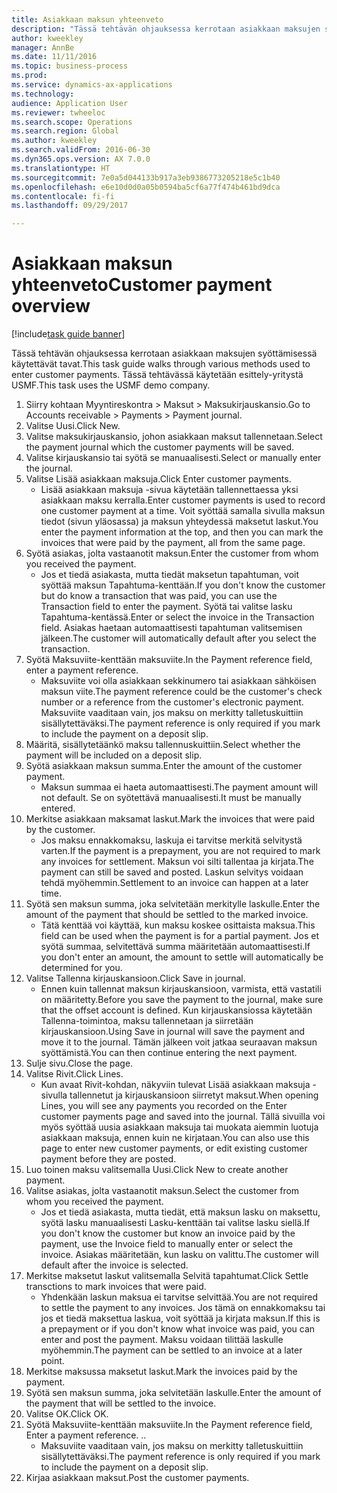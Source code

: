 ```yaml
--- 
title: Asiakkaan maksun yhteenveto
description: "Tässä tehtävän ohjauksessa kerrotaan asiakkaan maksujen syöttämisessä käytettävät tavat."
author: kweekley
manager: AnnBe
ms.date: 11/11/2016
ms.topic: business-process
ms.prod: 
ms.service: dynamics-ax-applications
ms.technology: 
audience: Application User
ms.reviewer: twheeloc
ms.search.scope: Operations
ms.search.region: Global
ms.author: kweekley
ms.search.validFrom: 2016-06-30
ms.dyn365.ops.version: AX 7.0.0
ms.translationtype: HT
ms.sourcegitcommit: 7e0a5d044133b917a3eb9386773205218e5c1b40
ms.openlocfilehash: e6e10d0d0a05b0594ba5cf6a77f474b461bd9dca
ms.contentlocale: fi-fi
ms.lasthandoff: 09/29/2017

---
```

# <a name="customer-payment-overview"></a><span data-ttu-id="40bd7-103">Asiakkaan maksun yhteenveto</span><span class="sxs-lookup"><span data-stu-id="40bd7-103">Customer payment overview</span></span>

[!include[task guide banner](../../includes/task-guide-banner.md)]

<span data-ttu-id="40bd7-104">Tässä tehtävän ohjauksessa kerrotaan asiakkaan maksujen syöttämisessä käytettävät tavat.</span><span class="sxs-lookup"><span data-stu-id="40bd7-104">This task guide walks through various methods used to enter customer payments.</span></span> <span data-ttu-id="40bd7-105">Tässä tehtävässä käytetään esittely-yritystä USMF.</span><span class="sxs-lookup"><span data-stu-id="40bd7-105">This task uses the USMF demo company.</span></span>

1. <span data-ttu-id="40bd7-106">Siirry kohtaan Myyntireskontra > Maksut > Maksukirjauskansio.</span><span class="sxs-lookup"><span data-stu-id="40bd7-106">Go to Accounts receivable > Payments > Payment journal.</span></span>
2. <span data-ttu-id="40bd7-107">Valitse Uusi.</span><span class="sxs-lookup"><span data-stu-id="40bd7-107">Click New.</span></span>
3. <span data-ttu-id="40bd7-108">Valitse maksukirjauskansio, johon asiakkaan maksut tallennetaan.</span><span class="sxs-lookup"><span data-stu-id="40bd7-108">Select the payment journal which the customer payments will be saved.</span></span>
4. <span data-ttu-id="40bd7-109">Valitse kirjauskansio tai syötä se manuaalisesti.</span><span class="sxs-lookup"><span data-stu-id="40bd7-109">Select or manually enter the journal.</span></span>
5. <span data-ttu-id="40bd7-110">Valitse Lisää asiakkaan maksuja.</span><span class="sxs-lookup"><span data-stu-id="40bd7-110">Click Enter customer payments.</span></span>
    * <span data-ttu-id="40bd7-111">Lisää asiakkaan maksuja -sivua käytetään tallennettaessa yksi asiakkaan maksu kerralla.</span><span class="sxs-lookup"><span data-stu-id="40bd7-111">Enter customer payments is used to record one customer payment at a time.</span></span> <span data-ttu-id="40bd7-112">Voit syöttää samalla sivulla maksun tiedot (sivun yläosassa) ja maksun yhteydessä maksetut laskut.</span><span class="sxs-lookup"><span data-stu-id="40bd7-112">You enter the payment information at the top, and then you can mark the invoices that were paid by the payment, all from the same page.</span></span>  
6. <span data-ttu-id="40bd7-113">Syötä asiakas, jolta vastaanotit maksun.</span><span class="sxs-lookup"><span data-stu-id="40bd7-113">Enter the customer from whom you received the payment.</span></span>
    * <span data-ttu-id="40bd7-114">Jos et tiedä asiakasta, mutta tiedät maksetun tapahtuman, voit syöttää maksun Tapahtuma-kenttään.</span><span class="sxs-lookup"><span data-stu-id="40bd7-114">If you don't know the customer but do know a transaction that was paid, you can use the Transaction field to enter the payment.</span></span> <span data-ttu-id="40bd7-115">Syötä tai valitse lasku Tapahtuma-kentässä.</span><span class="sxs-lookup"><span data-stu-id="40bd7-115">Enter or select the invoice in the Transaction field.</span></span> <span data-ttu-id="40bd7-116">Asiakas haetaan automaattisesti tapahtuman valitsemisen jälkeen.</span><span class="sxs-lookup"><span data-stu-id="40bd7-116">The customer will automatically default after you select the transaction.</span></span>  
7. <span data-ttu-id="40bd7-117">Syötä Maksuviite-kenttään maksuviite.</span><span class="sxs-lookup"><span data-stu-id="40bd7-117">In the Payment reference field, enter a payment reference.</span></span>
    * <span data-ttu-id="40bd7-118">Maksuviite voi olla asiakkaan sekkinumero tai asiakkaan sähköisen maksun viite.</span><span class="sxs-lookup"><span data-stu-id="40bd7-118">The payment reference could be the customer's check number or a reference from the customer's electronic payment.</span></span> <span data-ttu-id="40bd7-119">Maksuviite vaaditaan vain, jos maksu on merkitty talletuskuittiin sisällytettäväksi.</span><span class="sxs-lookup"><span data-stu-id="40bd7-119">The payment reference is only required if you mark to include the payment on a deposit slip.</span></span>  
8. <span data-ttu-id="40bd7-120">Määritä, sisällytetäänkö maksu tallennuskuittiin.</span><span class="sxs-lookup"><span data-stu-id="40bd7-120">Select whether the payment will be included on a deposit slip.</span></span> 
9. <span data-ttu-id="40bd7-121">Syötä asiakkaan maksun summa.</span><span class="sxs-lookup"><span data-stu-id="40bd7-121">Enter the amount of the customer payment.</span></span>
    * <span data-ttu-id="40bd7-122">Maksun summaa ei haeta automaattisesti.</span><span class="sxs-lookup"><span data-stu-id="40bd7-122">The payment amount will not default.</span></span> <span data-ttu-id="40bd7-123">Se on syötettävä manuaalisesti.</span><span class="sxs-lookup"><span data-stu-id="40bd7-123">It must be manually entered.</span></span>  
10. <span data-ttu-id="40bd7-124">Merkitse asiakkaan maksamat laskut.</span><span class="sxs-lookup"><span data-stu-id="40bd7-124">Mark the invoices that were paid by the customer.</span></span>
    * <span data-ttu-id="40bd7-125">Jos maksu ennakkomaksu, laskuja ei tarvitse merkitä selvitystä varten.</span><span class="sxs-lookup"><span data-stu-id="40bd7-125">If the payment is a prepayment, you are not required to mark any invoices for settlement.</span></span> <span data-ttu-id="40bd7-126">Maksun voi silti tallentaa ja kirjata.</span><span class="sxs-lookup"><span data-stu-id="40bd7-126">The payment can still be saved and posted.</span></span> <span data-ttu-id="40bd7-127">Laskun selvitys voidaan tehdä myöhemmin.</span><span class="sxs-lookup"><span data-stu-id="40bd7-127">Settlement to an invoice can happen at a later time.</span></span>  
11. <span data-ttu-id="40bd7-128">Syötä sen maksun summa, joka selvitetään merkitylle laskulle.</span><span class="sxs-lookup"><span data-stu-id="40bd7-128">Enter the amount of the payment that should be settled to the marked invoice.</span></span> 
    * <span data-ttu-id="40bd7-129">Tätä kenttää voi käyttää, kun maksu koskee osittaista maksua.</span><span class="sxs-lookup"><span data-stu-id="40bd7-129">This field can be used when the payment is for a partial payment.</span></span> <span data-ttu-id="40bd7-130">Jos et syötä summaa, selvitettävä summa määritetään automaattisesti.</span><span class="sxs-lookup"><span data-stu-id="40bd7-130">If you don't enter an amount, the amount to settle will automatically be determined for you.</span></span>  
12. <span data-ttu-id="40bd7-131">Valitse Tallenna kirjauskansioon.</span><span class="sxs-lookup"><span data-stu-id="40bd7-131">Click Save in journal.</span></span>
    * <span data-ttu-id="40bd7-132">Ennen kuin tallennat maksun kirjauskansioon, varmista, että vastatili on määritetty.</span><span class="sxs-lookup"><span data-stu-id="40bd7-132">Before you save the payment to the journal, make sure that the offset account is defined.</span></span> <span data-ttu-id="40bd7-133">Kun kirjauskansiossa käytetään Tallenna-toimintoa, maksu tallennetaan ja siirretään kirjauskansioon.</span><span class="sxs-lookup"><span data-stu-id="40bd7-133">Using Save in journal will save the payment and move it to the journal.</span></span> <span data-ttu-id="40bd7-134">Tämän jälkeen voit jatkaa seuraavan maksun syöttämistä.</span><span class="sxs-lookup"><span data-stu-id="40bd7-134">You can then continue entering the next payment.</span></span>  
13. <span data-ttu-id="40bd7-135">Sulje sivu.</span><span class="sxs-lookup"><span data-stu-id="40bd7-135">Close the page.</span></span>
14. <span data-ttu-id="40bd7-136">Valitse Rivit.</span><span class="sxs-lookup"><span data-stu-id="40bd7-136">Click Lines.</span></span>
    * <span data-ttu-id="40bd7-137">Kun avaat Rivit-kohdan, näkyviin tulevat Lisää asiakkaan maksuja -sivulla tallennetut ja kirjauskansioon siirretyt maksut.</span><span class="sxs-lookup"><span data-stu-id="40bd7-137">When opening Lines, you will see any payments you recorded on the Enter customer payments page and saved into the journal.</span></span> <span data-ttu-id="40bd7-138">Tällä sivuilla voi myös syöttää uusia asiakkaan maksuja tai muokata aiemmin luotuja asiakkaan maksuja, ennen kuin ne kirjataan.</span><span class="sxs-lookup"><span data-stu-id="40bd7-138">You can also use this page to enter new customer payments, or edit existing customer payment before they are posted.</span></span>  
15. <span data-ttu-id="40bd7-139">Luo toinen maksu valitsemalla Uusi.</span><span class="sxs-lookup"><span data-stu-id="40bd7-139">Click New to create another payment.</span></span> 
16. <span data-ttu-id="40bd7-140">Valitse asiakas, jolta vastaanotit maksun.</span><span class="sxs-lookup"><span data-stu-id="40bd7-140">Select the customer from whom you received the payment.</span></span>
    * <span data-ttu-id="40bd7-141">Jos et tiedä asiakasta, mutta tiedät, että maksun lasku on maksettu, syötä lasku manuaalisesti Lasku-kenttään tai valitse lasku siellä.</span><span class="sxs-lookup"><span data-stu-id="40bd7-141">If you don't know the customer but know an invoice paid by the payment, use the Invoice field to manually enter or select the invoice.</span></span> <span data-ttu-id="40bd7-142">Asiakas määritetään, kun lasku on valittu.</span><span class="sxs-lookup"><span data-stu-id="40bd7-142">The customer will default after the invoice is selected.</span></span>  
17. <span data-ttu-id="40bd7-143">Merkitse maksetut laskut valitsemalla Selvitä tapahtumat.</span><span class="sxs-lookup"><span data-stu-id="40bd7-143">Click Settle transctions to mark invoices that were paid.</span></span>
    * <span data-ttu-id="40bd7-144">Yhdenkään laskun maksua ei tarvitse selvittää.</span><span class="sxs-lookup"><span data-stu-id="40bd7-144">You are not required to settle the payment to any invoices.</span></span> <span data-ttu-id="40bd7-145">Jos tämä on ennakkomaksu tai jos et tiedä maksettua laskua, voit syöttää ja kirjata maksun.</span><span class="sxs-lookup"><span data-stu-id="40bd7-145">If this is a prepayment or if you don't know what invoice was paid, you can enter and post the payment.</span></span> <span data-ttu-id="40bd7-146">Maksu voidaan tilittää laskulle myöhemmin.</span><span class="sxs-lookup"><span data-stu-id="40bd7-146">The payment can be settled to an invoice at a later point.</span></span>  
18. <span data-ttu-id="40bd7-147">Merkitse maksussa maksetut laskut.</span><span class="sxs-lookup"><span data-stu-id="40bd7-147">Mark the invoices paid by the payment.</span></span> 
19. <span data-ttu-id="40bd7-148">Syötä sen maksun summa, joka selvitetään laskulle.</span><span class="sxs-lookup"><span data-stu-id="40bd7-148">Enter the amount of the payment that will be settled to the invoice.</span></span>
20. <span data-ttu-id="40bd7-149">Valitse OK.</span><span class="sxs-lookup"><span data-stu-id="40bd7-149">Click OK.</span></span>
21. <span data-ttu-id="40bd7-150">Syötä Maksuviite-kenttään maksuviite.</span><span class="sxs-lookup"><span data-stu-id="40bd7-150">In the Payment reference field, Enter a payment reference.</span></span> <span data-ttu-id="40bd7-151">.</span><span class="sxs-lookup"><span data-stu-id="40bd7-151">.</span></span>
    * <span data-ttu-id="40bd7-152">Maksuviite vaaditaan vain, jos maksu on merkitty talletuskuittiin sisällytettäväksi.</span><span class="sxs-lookup"><span data-stu-id="40bd7-152">The payment reference is only required if you mark to include the payment on a deposit slip.</span></span>  
22. <span data-ttu-id="40bd7-153">Kirjaa asiakkaan maksut.</span><span class="sxs-lookup"><span data-stu-id="40bd7-153">Post the customer payments.</span></span> 


